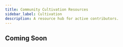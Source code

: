 ```yaml
---
title: Community Cultivation Resources
sidebar_label: Cultivation
description: A resource hub for active contributors.
---
```


## Coming Soon
